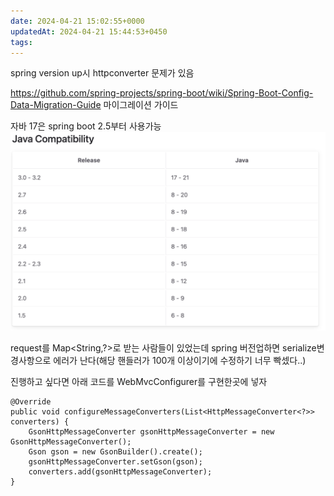 ```yaml
---
date: 2024-04-21 15:02:55+0000
updatedAt: 2024-04-21 15:44:53+0450
tags: 
---
```

spring version up시 httpconverter 문제가 있음

https://github.com/spring-projects/spring-boot/wiki/Spring-Boot-Config-Data-Migration-Guide
마이그레이션 가이드

자바 17은 spring boot 2.5부터 사용가능
![Pasted image 20231204225453](real-resource-image/Pasted%20image%2020231204225453.png)


request를 Map<String,?>로 받는 사람들이 있었는데 spring 버전업하면 serialize변경사항으로 에러가 난다(해당 핸들러가 100개 이상이기에 수정하기 너무 빡셌다..)

진행하고 싶다면 아래 코드를 WebMvcConfigurer를 구현한곳에 넣자
```
@Override  
public void configureMessageConverters(List<HttpMessageConverter<?>> converters) {  
    GsonHttpMessageConverter gsonHttpMessageConverter = new GsonHttpMessageConverter();  
    Gson gson = new GsonBuilder().create();  
    gsonHttpMessageConverter.setGson(gson);  
    converters.add(gsonHttpMessageConverter);  
}
```